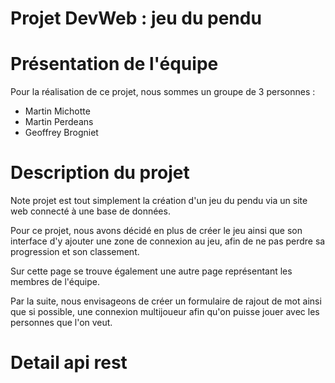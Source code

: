 # Projet DevWeb : jeu du pendu

# Présentation de l'équipe
  Pour la réalisation de ce projet, nous sommes un groupe de 3 personnes :
   - Martin Michotte
   - Martin Perdeans
   - Geoffrey Brogniet
# Description du projet
  Note projet est tout simplement la création d'un jeu du pendu via un site web connecté à une base de données.

  Pour ce projet, nous avons décidé en plus de créer le jeu ainsi que son interface d'y ajouter une zone de connexion au jeu, afin de ne pas perdre sa progression et son classement.

  Sur cette page se trouve également une autre page représentant les membres de l'équipe.

  Par la suite, nous envisageons de créer un formulaire de rajout de mot ainsi que si possible, une connexion multijoueur afin qu'on puisse jouer avec les personnes que l'on veut. 
# Detail api rest
